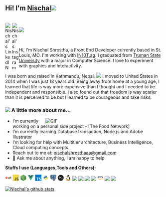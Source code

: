 <h2> Hi! I'm <a href="https://nischalstha.github.io/">Nischal</a><img src="https://media.giphy.com/media/bcKmIWkUMCjVm/giphy.gif" width="100"></h2>

<br/>
<a href="https://www.linkedin.com/in/nischalstha">
  <img align="left" alt="Nischal's LinkedIN" width="22px" src="https://cdn.jsdelivr.net/npm/simple-icons@v3/icons/linkedin.svg" />
</a>
<a href="https://www.instagram.com/nischalshresthaa/">
  <img align="left" alt="Nischal's Instagram" width="22px" src="https://cdn.jsdelivr.net/npm/simple-icons@v3/icons/instagram.svg" />
</a>

![](https://visitor-badge.glitch.me/badge?page_id=nischalstha)

<br />

Hi, I'm Nischal Shrestha, a Front End Developer currently based in St. Louis, MO. I'm working with <a href="https://in10t.ag/">IN10T.ag</a>. I graduated from <a href="https://truman.edu/">Truman State University</a> with a major in Computer Science. I love to experiment with graphics and interactivity. 

I was born and raised in Kathmandu, Nepal. <img src="https://www.animatedimages.org/data/media/839/animated-nepal-flag-image-0007.gif" width="20"> I moved to United States in 2014 when I was just 18 years old. Being away from home at a young age, I learned that life is way more expensive than I thought and I needed to be independent and responsible. I also found out that freedom is way scarier than it is perceived to be but I learned to be courageous and take risks.
<br/>

### <img src="https://media.giphy.com/media/VgCDAzcKvsR6OM0uWg/giphy.gif" width="50"> A little more about me... 

<img align="right" alt="GIF" src="https://media.giphy.com/media/IpeYSEZshTefe/giphy.gif" width="375"/>

-  I’m currently working on a personal side project - [The Food Network]
-  I’m currently learning Database transaction, Node.js and Adobe Illustrator
-  I’m looking for help with Multitier architecture, Business Intelligence, Cloud computing concepts
-  Reach out to me at: nischalshresthaaa@gmail.com
- 💬 Ask me about anything, I am happy to help

**Stuffs I use (Languages,Tools and Others):**  

<code><img height="20" src="https://raw.githubusercontent.com/github/explore/80688e429a7d4ef2fca1e82350fe8e3517d3494d/topics/git/git.png"></code>
<code><img height="20" src="https://raw.githubusercontent.com/github/explore/80688e429a7d4ef2fca1e82350fe8e3517d3494d/topics/javascript/javascript.png"></code>
<code><img height="20" src="https://raw.githubusercontent.com/github/explore/80688e429a7d4ef2fca1e82350fe8e3517d3494d/topics/nodejs/nodejs.png"></code>
<code><img height="20" src="https://raw.githubusercontent.com/github/explore/80688e429a7d4ef2fca1e82350fe8e3517d3494d/topics/vue/vue.png"></code>
<code><img height="20" src="https://raw.githubusercontent.com/github/explore/80688e429a7d4ef2fca1e82350fe8e3517d3494d/topics/typescript/typescript.png"></code>
<code><img height="20" src="https://raw.githubusercontent.com/github/explore/80688e429a7d4ef2fca1e82350fe8e3517d3494d/topics/python/python.png"></code>
<code><img height="20" src="https://raw.githubusercontent.com/github/explore/80688e429a7d4ef2fca1e82350fe8e3517d3494d/topics/postgresql/postgresql.png"></code>
<code><img height="20" src="https://raw.githubusercontent.com/github/explore/80688e429a7d4ef2fca1e82350fe8e3517d3494d/topics/terminal/terminal.png"></code>
<code><img height="20" src="https://raw.githubusercontent.com/github/explore/80688e429a7d4ef2fca1e82350fe8e3517d3494d/topics/linux/linux.png"></code>
<code><img height="20" src="https://cdn4.iconfinder.com/data/icons/logos-and-brands/512/184_Jira_logo_logos-512.png"></code>
<code><img height="20" src="https://media.githubusercontent.com/media/microsoft/vscode-docs/master/images/logo-stable.png"></code>
<code><img height="20" src="https://camo.githubusercontent.com/66a1645d7bba4fb68b45ecb54d914787c6c61fb1/68747470733a2f2f6173736574732e676574706f73746d616e2e636f6d2f636f6d6d6f6e2d73686172652f706f73746d616e2d6c6f676f2d686f72697a6f6e74616c2d333230783133322e706e67"></code>
<code><img height="20" src="https://avatars0.githubusercontent.com/u/878437?s=200&v=4"></code>
<code><img height="20" src="https://raw.githubusercontent.com/github/explore/fbceb94436312b6dacde68d122a5b9c7d11f9524/topics/aws/aws.png"></code>
<code><img height="20" src="https://discord.com/assets/41484d92c876f76b20c7f746221e8151.svg"></code>
<code><img height="20" src="https://cdn.icon-icons.com/icons2/2415/PNG/512/trello_plain_logo_icon_146319.png"></code>


[![Nischal's github stats](https://github-readme-stats.anuraghazra1.vercel.app/api?username=nischalstha&show_icons=true&title_color=fff&icon_color=79ff97&text_color=9f9f9f&bg_color=151515)](https://github.com/anuraghazra/github-readme-stats)
